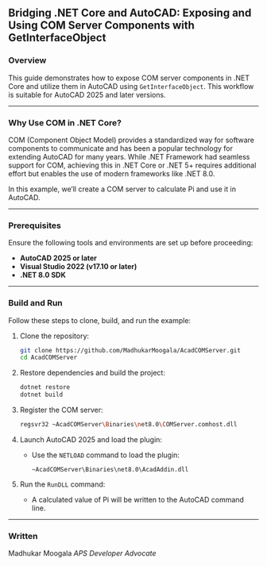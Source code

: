 ## Bridging .NET Core and AutoCAD: Exposing and Using COM Server Components with GetInterfaceObject

### Overview

This guide demonstrates how to expose COM server components in .NET Core and utilize them in AutoCAD using `GetInterfaceObject`. This workflow is suitable for AutoCAD 2025 and later versions.

---

### Why Use COM in .NET Core?

COM (Component Object Model) provides a standardized way for software components to communicate and has been a popular technology for extending AutoCAD for many years. While .NET Framework had seamless support for COM, achieving this in .NET Core or .NET 5+ requires additional effort but enables the use of modern frameworks like .NET 8.0.

In this example, we’ll create a COM server to calculate Pi and use it in AutoCAD.

---

### Prerequisites

Ensure the following tools and environments are set up before proceeding:

- **AutoCAD 2025 or later**
- **Visual Studio 2022 (v17.10 or later)**
- **.NET 8.0 SDK**

---

### Build and Run

Follow these steps to clone, build, and run the example:

1. Clone the repository:
   
   ```bash
   git clone https://github.com/MadhukarMoogala/AcadCOMServer.git
   cd AcadCOMServer
   ```

2. Restore dependencies and build the project:
   
   ```bash
   dotnet restore
   dotnet build
   ```

3. Register the COM server:
   
   ```bash
   regsvr32 ~AcadCOMServer\Binaries\net8.0\COMServer.comhost.dll
   ```

4. Launch AutoCAD 2025 and load the plugin:
   
   - Use the `NETLOAD` command to load the plugin:
     
     ```
     ~AcadCOMServer\Binaries\net8.0\AcadAddin.dll
     ```

5. Run the `RunDLL` command:
   
   - A calculated value of Pi will be written to the AutoCAD command line.

---

### Written

Madhukar Moogala *APS  Developer Advocate*
